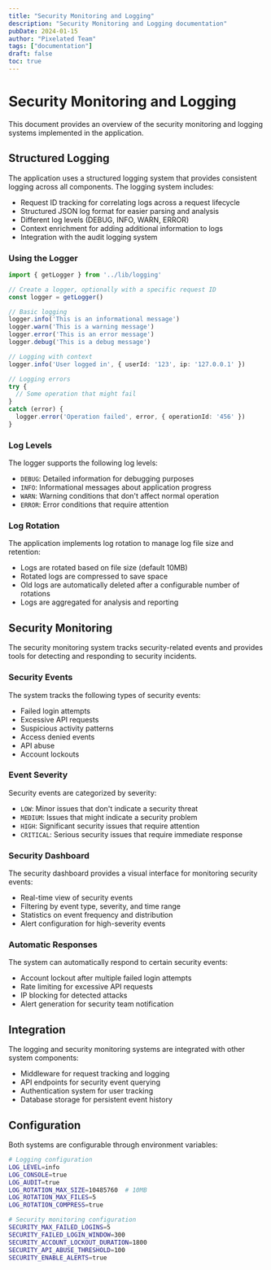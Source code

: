 ```yaml
---
title: "Security Monitoring and Logging"
description: "Security Monitoring and Logging documentation"
pubDate: 2024-01-15
author: "Pixelated Team"
tags: ["documentation"]
draft: false
toc: true
---
```


# Security Monitoring and Logging

This document provides an overview of the security monitoring and logging systems implemented in the application.

## Structured Logging

The application uses a structured logging system that provides consistent logging across all components. The logging system includes:

- Request ID tracking for correlating logs across a request lifecycle
- Structured JSON log format for easier parsing and analysis
- Different log levels (DEBUG, INFO, WARN, ERROR)
- Context enrichment for adding additional information to logs
- Integration with the audit logging system

### Using the Logger

```typescript
import { getLogger } from '../lib/logging'

// Create a logger, optionally with a specific request ID
const logger = getLogger()

// Basic logging
logger.info('This is an informational message')
logger.warn('This is a warning message')
logger.error('This is an error message')
logger.debug('This is a debug message')

// Logging with context
logger.info('User logged in', { userId: '123', ip: '127.0.0.1' })

// Logging errors
try {
  // Some operation that might fail
}
catch (error) {
  logger.error('Operation failed', error, { operationId: '456' })
}
```

### Log Levels

The logger supports the following log levels:

- `DEBUG`: Detailed information for debugging purposes
- `INFO`: Informational messages about application progress
- `WARN`: Warning conditions that don't affect normal operation
- `ERROR`: Error conditions that require attention

### Log Rotation

The application implements log rotation to manage log file size and retention:

- Logs are rotated based on file size (default 10MB)
- Rotated logs are compressed to save space
- Old logs are automatically deleted after a configurable number of rotations
- Logs are aggregated for analysis and reporting

## Security Monitoring

The security monitoring system tracks security-related events and provides tools for detecting and responding to security incidents.

### Security Events

The system tracks the following types of security events:

- Failed login attempts
- Excessive API requests
- Suspicious activity patterns
- Access denied events
- API abuse
- Account lockouts

### Event Severity

Security events are categorized by severity:

- `LOW`: Minor issues that don't indicate a security threat
- `MEDIUM`: Issues that might indicate a security problem
- `HIGH`: Significant security issues that require attention
- `CRITICAL`: Serious security issues that require immediate response

### Security Dashboard

The security dashboard provides a visual interface for monitoring security events:

- Real-time view of security events
- Filtering by event type, severity, and time range
- Statistics on event frequency and distribution
- Alert configuration for high-severity events

### Automatic Responses

The system can automatically respond to certain security events:

- Account lockout after multiple failed login attempts
- Rate limiting for excessive API requests
- IP blocking for detected attacks
- Alert generation for security team notification

## Integration

The logging and security monitoring systems are integrated with other system components:

- Middleware for request tracking and logging
- API endpoints for security event querying
- Authentication system for user tracking
- Database storage for persistent event history

## Configuration

Both systems are configurable through environment variables:

```bash
# Logging configuration
LOG_LEVEL=info
LOG_CONSOLE=true
LOG_AUDIT=true
LOG_ROTATION_MAX_SIZE=10485760  # 10MB
LOG_ROTATION_MAX_FILES=5
LOG_ROTATION_COMPRESS=true

# Security monitoring configuration
SECURITY_MAX_FAILED_LOGINS=5
SECURITY_FAILED_LOGIN_WINDOW=300
SECURITY_ACCOUNT_LOCKOUT_DURATION=1800
SECURITY_API_ABUSE_THRESHOLD=100
SECURITY_ENABLE_ALERTS=true
```
